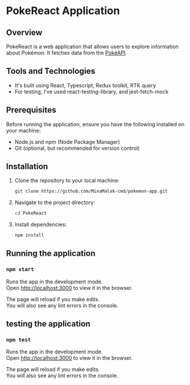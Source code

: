 # PokeReact Application

## Overview

PokeReact is a web application that allows users to explore information about Pokémon. It fetches data from the [PokéAPI](https://pokeapi.co/).

## Tools and Technologies

- It's built using React, Typescript, Redux toolkit, RTK query
- For testing, I've used react-testing-library, and jest-fetch-mock

## Prerequisites

Before running the application, ensure you have the following installed on your machine:

- Node.js and npm (Node Package Manager)
- Git (optional, but recommended for version control)

## Installation

1. Clone the repository to your local machine:

   ```bash
   git clone https://github.com/MinaMalak-cmd/pokemon-app.git

2. Navigate to the project directory:
    ```bash 
    cd PokeReact

3. Install dependencies:
    ```bash 
    npm install

## Running the application
 ### `npm start`
Runs the app in the development mode.\
Open [http://localhost:3000](http://localhost:3000) to view it in the browser.

The page will reload if you make edits.\
You will also see any lint errors in the console.

## testing the application
 ### `npm test`
Runs the app in the development mode.\
Open [http://localhost:3000](http://localhost:3000) to view it in the browser.

The page will reload if you make edits.\
You will also see any lint errors in the console.

